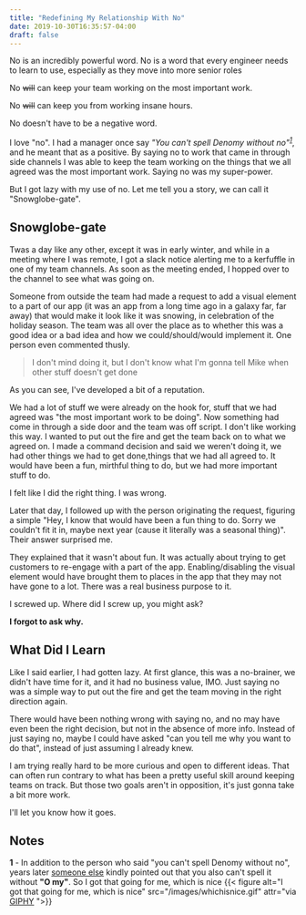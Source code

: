 ```yaml
---
title: "Redefining My Relationship With No"
date: 2019-10-30T16:35:57-04:00
draft: false
---
```


No is an incredibly powerful word. No is a word that every engineer needs to learn to use, especially as they move into more senior roles

No ~~will~~ can keep your team working on the most important work.

No ~~will~~ can keep you from working insane hours.

No doesn't have to be a negative word.

I love "no". I had a manager once say *"You can't spell Denomy without no"<sup><a href="#note1">1</a></sup>*, and he meant that as a positive. By saying no to work that came in through side channels I was able to keep the team working on the things that we all agreed was the most important work. Saying no was my super-power.

But I got lazy with my use of no. Let me tell you a story, we can call it "Snowglobe-gate".

## Snowglobe-gate
Twas a day like any other, except it was in early winter, and while in a meeting where I was remote, I got a slack notice alerting me to a kerfuffle in one of my team channels. As soon as the meeting ended, I hopped over to the channel to see what was going on.

Someone from outside the team had made a request to add a visual element to a part of our app (it was an app from a long time ago in a galaxy far, far away) that would make it look like it was snowing, in celebration of the holiday season. The team was all over the place as to whether this was a good idea or a bad idea and how we could/should/would implement it. One person even commented thusly.

> I don't mind doing it, but I don't know what I'm gonna tell Mike when other stuff doesn't get done

As you can see, I've developed a bit of a reputation.

We had a lot of stuff we were already on the hook for, stuff that we had agreed was "the most important work to be doing". Now something had come in through a side door and the team was off script. I don't like working this way. I wanted to put out the fire and get the team back on to what we agreed on. I made a command decision and said we weren't doing it, we had other things we had to get done,things that we had all agreed to. It would have been a fun, mirthful thing to do, but we had more important stuff to do.

I felt like I did the right thing. I was wrong.

Later that day, I followed up with the person originating the request, figuring a simple "Hey, I know that would have been a fun thing to do. Sorry we couldn't fit it in, maybe next year (cause it literally was a seasonal thing)". Their answer surprised me. 

They explained that it wasn't about fun. It was actually about trying to get customers to re-engage with a part of the app. Enabling/disabling the visual element would have brought them to places in the app that they may not have gone to a lot. There was a real business purpose to it.

I screwed up. Where did I screw up, you might ask?

**I forgot to ask why.**

## What Did I Learn
Like I said earlier, I had gotten lazy. At first glance, this was a no-brainer, we didn't have time for it, and it had no business value, IMO. Just saying no was a simple way to put out the fire and get the team moving in the right direction again.

There would have been nothing wrong with saying no, and no may have even been the right decision, but not in the absence of more info. Instead of just saying no, maybe I could have asked "can you tell me why you want to do that", instead of just assuming I already knew.

I am trying really hard to be more curious and open to different ideas. That can often run contrary to what has been a pretty useful skill around keeping teams on track. But those two goals aren't in opposition, it's just gonna take a bit more work.

I'll let you know how it goes.


## Notes
<label id="note1">**1** - In addition to the person who said "you can't spell Denomy without no", years later [someone else](https://twitter.com/mrdavidjcole) kindly pointed out that you also can't spell it without **"O my"**. So I got that going for me, which is nice
{{< figure  alt="I got that going for me, which is nice" src="/images/whichisnice.gif" attr="via [GIPHY](https://giphy.com/gifs/reactiongifs-mrw-nice-akoqZXagYJkXe) ">}}